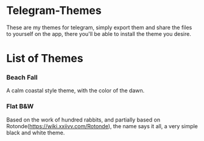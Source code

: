 # Telegram-Themes
These are my themes for telegram, simply export them and share the files to yourself on the app, there you'll be able to install the theme you desire.

# List of Themes
### Beach Fall
A calm coastal style theme, with the color of the dawn.
### Flat B&W
Based on the work of hundred rabbits, and partially based on Rotonde(https://wiki.xxiivv.com/Rotonde), the name says it all, a very simple black and white theme.
